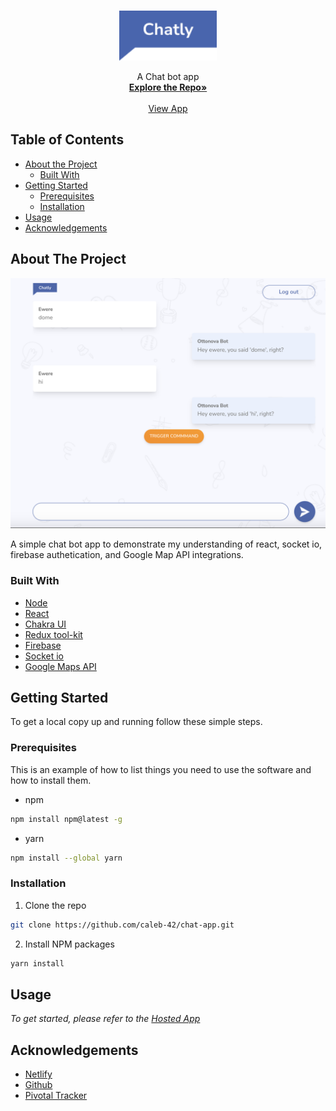 <!-- PROJECT LOGO -->
<br />
<p align="center">
  <a href="https://cranky-poitras-85c72f.netlify.app">
    <img src="public/Logo.svg" alt="Logo" width="auto" height="80">
  </a>

  <p align="center">
    A Chat bot app
    <br />
    <a href="https://github.com/caleb-42/chat-app"><strong>Explore the Repo»</strong></a>
    <br />
    <br />
    <a href="https://cranky-poitras-85c72f.netlify.app">View App</a>
  </p>
</p>

<!-- TABLE OF CONTENTS -->

## Table of Contents

- [About the Project](#about-the-project)
  - [Built With](#built-with)
- [Getting Started](#getting-started)
  - [Prerequisites](#prerequisites)
  - [Installation](#installation)
- [Usage](#usage)
- [Acknowledgements](#acknowledgements)

<!-- ABOUT THE PROJECT -->

## About The Project
<img width="600" alt="Screenshot 2019-07-20 at 9 09 09 PM" src="public/landing.png">

A simple chat bot app to demonstrate my understanding of react, socket io, firebase authetication, and Google Map API integrations.

### Built With

- [Node](https://nodejs.org)
- [React](https://reactjs.org)
- [Chakra UI](https://chakra-ui.com/)
- [Redux tool-kit](https://redux-toolkit.js.org/)
- [Firebase](https://firebase.google.com/)
- [Socket io](https://socket.io/)
- [Google Maps API](https://developers.google.com/maps)

<!-- GETTING STARTED -->

## Getting Started

To get a local copy up and running follow these simple steps.

### Prerequisites

This is an example of how to list things you need to use the software and how to install them.

- npm

```sh
npm install npm@latest -g
```

- yarn

```sh
npm install --global yarn
```

### Installation

1. Clone the repo

```sh
git clone https://github.com/caleb-42/chat-app.git
```

2. Install NPM packages

```sh
yarn install
```

<!-- USAGE EXAMPLES -->

## Usage

_To get started, please refer to the [Hosted App](https://cranky-poitras-85c72f.netlify.app)_


<!-- ACKNOWLEDGEMENTS -->

## Acknowledgements

- [Netlify](https://www.netlify.com)
- [Github](https://github.com)
- [Pivotal Tracker](pivotaltracker.com)

